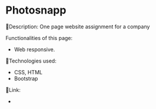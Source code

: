 # Photosnapp

:page_facing_up:Description:
One page website assignment for a company

Functionalities of this page:

- Web responsive.

:wrench:Technologies used:

- CSS, HTML
- Bootstrap

:link:Link:

-
